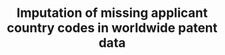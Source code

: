 ---
citation: "\n@article{seliger_imputation_2020,\n\ttitle = {Imputation of missing applicant
  country codes in worldwide patent data},\n\turl = {https://dataverse.harvard.edu/dataset.xhtml?persistentId=doi:10.7910/DVN/XNTL0W},\n\tdoi
  = {10.7910/DVN/XNTL0W},\n\tabstract = {The file ctry\\_app\\_person.txt contains
  identifiers for patent first filings and the applicant (corresponding to appln\\_id
  and person\\_id in PATSTAT) a...},\n\tlanguage = {en},\n\turldate = {2021-08-17},\n\tauthor
  = {Seliger, Florian},\n\tmonth = oct,\n\tyear = {2020},\n\tnote = {type: dataset},\n}\n"
code: ' https://github.com/seligerf/Imputation-of-missing-location-information-for-worldwide-patent-data'
datasets_and_publications_using_this_dataset: ' https://doi.org/10.1016/j.dib.2020.106615'
description: We present a general method for imputing missing information in the Worldwide
  Patent Statistical Database (PATSTAT) and make the resulting datasets publicly available.
  The PATSTAT database is the de facto standard for academic research using patent
  data. Complete information on patents is essential to obtain an accurate picture
  of technological activities across countries and over time. However, the coverage
  of the database is far from complete. Our data imputation method exploits detailed
  institutional knowledge about the international patent system, and we codify it
  in a SQL algorithm. We provide two datasets related to the imputation of missing
  country codes and missing technology classification. We also release the algorithm
  that can be easily adapted to impute other pieces of information that are missing
  in PATSTAT.
documentation: https://www.sciencedirect.com/science/article/pii/S2352340920314955
doi: https://doi.org/10.7910/DVN/XNTL0W
location: https://dataverse.harvard.edu/dataset.xhtml?persistentId=doi:10.7910/DVN/XNTL0W
record_creation_timestamp: 08/17/2021, 11:51:42
related_publications: ' https://doi.org/10.1016/j.dib.2020.106615'
shortname: missing_applicant_codes
tags: '[Patents, Location of applicants, PATSTAT, Imputation]'
terms_of_use: ' CC0 - "Public Domain Dedication" '
title: Imputation of missing applicant country codes in worldwide patent data
uuid: fb46d05b-2bd9-41fc-a739-91b77a2e85d6
---